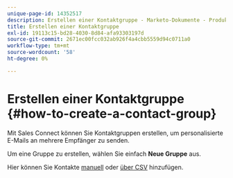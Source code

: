 ```yaml
---
unique-page-id: 14352517
description: Erstellen einer Kontaktgruppe - Marketo-Dokumente - Produktdokumentation
title: Erstellen einer Kontaktgruppe
exl-id: 19113c15-bd28-4030-8d84-afa93303197d
source-git-commit: 2671ec00fcc032ab926f4a4cbb5559d94c0711a0
workflow-type: tm+mt
source-wordcount: '58'
ht-degree: 0%

---
```


# Erstellen einer Kontaktgruppe {#how-to-create-a-contact-group}

Mit Sales Connect können Sie Kontaktgruppen erstellen, um personalisierte E-Mails an mehrere Empfänger zu senden.

Um eine Gruppe zu erstellen, wählen Sie einfach **Neue Gruppe** aus.

Hier können Sie Kontakte [manuell](/help/marketo/product-docs/marketo-sales-connect/people/managing-contacts/creating-and-deleting-contacts.md) oder [über CSV](/help/marketo/product-docs/marketo-sales-connect/people/managing-contacts/import-contacts-via-csv.md) hinzufügen.
